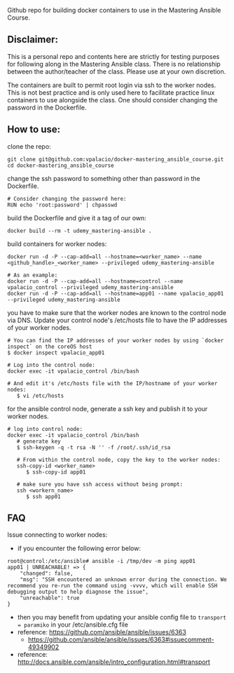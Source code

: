 

Github repo for building docker containers to use in the Mastering Ansible Course. 

Disclaimer:
----------
This is a personal repo and contents here are strictly for testing purposes for following along in the Mastering Ansible class. There is no relationship between the author/teacher of the class. Please use at your own discretion.   

The containers are built to permit root login via ssh to the worker nodes. This is not best practice and is only used here to facilitate practice linux containers to use alongside the class. One should consider changing the password in the Dockerfile.

How to use:
-----------

clone the repo:
```
git clone git@github.com:vpalacio/docker-mastering_ansible_course.git
cd docker-mastering_ansible_course
```

change the ssh password to something other than password in the Dockerfile.
```
# Consider changing the password here:
RUN echo 'root:password' | chpasswd
```

build the Dockerfile and give it a tag of our own:
```
docker build --rm -t udemy_mastering-ansible .
```

build containers for worker nodes:
```
docker run -d -P --cap-add=all --hostname=<worker_name> --name <github_handle>_<worker_name> --privileged udemy_mastering-ansible

# As an example:
docker run -d -P --cap-add=all --hostname=control --name vpalacio_control --privileged udemy_mastering-ansible
docker run -d -P --cap-add=all --hostname=app01 --name vpalacio_app01 --privileged udemy_mastering-ansible

```

you have to make sure that the worker nodes are known to the control node via DNS. 
Update your control node's /etc/hosts file to have the IP addresses of your worker nodes. 
```
# You can find the IP addresses of your worker nodes by using `docker inspect` on the coreOS host
$ docker inspect vpalacio_app01

# Log into the control node:
docker exec -it vpalacio_control /bin/bash

# And edit it's /etc/hosts file with the IP/hostname of your worker nodes:
   $ vi /etc/hosts

```

for the ansible control node, generate a ssh key and publish it to your worker nodes.
```
# log into control node:
docker exec -it vpalacio_control /bin/bash
   # generate key
   $ ssh-keygen -q -t rsa -N '' -f /root/.ssh/id_rsa

   # From within the control node, copy the key to the worker nodes: 
   ssh-copy-id <worker_name>
      $ ssh-copy-id app01

   # make sure you have ssh access without being prompt:
   ssh <workern_name>
      $ ssh app01
```

FAQ
---

Issue connecting to worker nodes:
* if you encounter the following error below: 
```
root@control:/etc/ansible# ansible -i /tmp/dev -m ping app01  
app01 | UNREACHABLE! => {
    "changed": false, 
    "msg": "SSH encountered an unknown error during the connection. We recommend you re-run the command using -vvvv, which will enable SSH debugging output to help diagnose the issue", 
    "unreachable": true
}
```
* then you may benefit from updating your ansible config file to `transport = paramiko` in your /etc/ansible.cfg file
* reference: https://github.com/ansible/ansible/issues/6363
   * https://github.com/ansible/ansible/issues/6363#issuecomment-49349902
* reference: http://docs.ansible.com/ansible/intro_configuration.html#transport   
